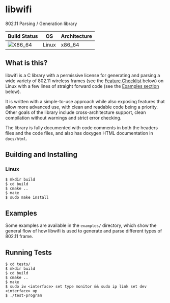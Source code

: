 # libwifi
802.11 Parsing / Generation library

| Build Status                                                                       | OS    | Architecture |
| ---------------------------------------------------------------------------------- | ------| ------------ |
|![X86_64](https://github.com/libwifi/libwifi/actions/workflows/x86_64.yml/badge.svg) | Linux | x86_64       |

## What is this?
libwifi is a C library with a permissive license for generating and parsing a wide variety of 802.11 wireless frames (see the [Feature Checklist](https://libwifi.so/features) below) on Linux with a few lines of straight forward code (see the [Examples section](#examples) below).

It is written with a simple-to-use approach while also exposing features that allow more advanced use, with clean and readable code being a priority. Other goals of the library include cross-architecture support, clean compilation without warnings and strict error checking.

The library is fully documented with code comments in both the headers files and the code files, and also has doxygen HTML documentation in `docs/html`.

## Building and Installing
### Linux
```
$ mkdir build
$ cd build
$ cmake ..
$ make
$ sudo make install
```

## Examples
Some examples are available in the `examples/` directory, which show the general flow of how libwifi is used to generate and parse different types of 802.11 frame.

## Running Tests
```
$ cd tests/
$ mkdir build
$ cd build
$ cmake ..
$ make
$ sudo iw <interface> set type monitor && sudo ip link set dev <interface> up
$ ./test-program
```


